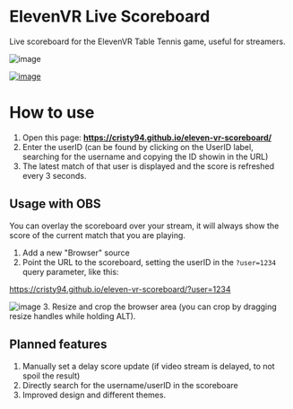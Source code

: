 # ElevenVR Live Scoreboard
Live scoreboard for the ElevenVR Table Tennis game, useful for streamers.

![image](https://user-images.githubusercontent.com/1384885/117728875-531ff900-b1ea-11eb-99ce-4bf4f6f7642b.png)


[![image](https://user-images.githubusercontent.com/1384885/117722672-a5a8e780-b1e1-11eb-9975-9155c081cb4d.png)](https://cristy94.github.io/eleven-vr-scoreboard/)

# How to use

1. Open this page: **https://cristy94.github.io/eleven-vr-scoreboard/**
2. Enter the userID (can be found by clicking on the UserID label, searching for the username and copying the ID showin in the URL)
3. The latest match of that user is displayed and the score is refreshed every 3 seconds.


## Usage with OBS

You can overlay the scoreboard over your stream, it will always show the score of the current match that you are playing.

1. Add a new "Browser" source
2. Point the URL to the scoreboard, setting the userID in the `?user=1234` query parameter, like this:

https://cristy94.github.io/eleven-vr-scoreboard/?user=1234

 ![image](https://user-images.githubusercontent.com/1384885/117724984-cd4d7f00-b1e4-11eb-9d2f-63a90de5a0bc.png)
3. Resize and crop the browser area (you can crop by dragging resize handles while holding ALT).


## Planned features

1. Manually set a delay score update (if video stream is delayed, to not spoil the result)
2. Directly search for the username/userID in the scoreboare
3. Improved design and different themes.
